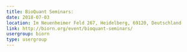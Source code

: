 ```yaml
---
title: BioQuant Seminars:
date: 2018-07-03
location: Im Neuenheimer Feld 267, Heidelberg, 69120, Deutschland
link: http://biorn.org/event/bioquant-seminars/
usergroup: biorn
type: usergroup
---
```

